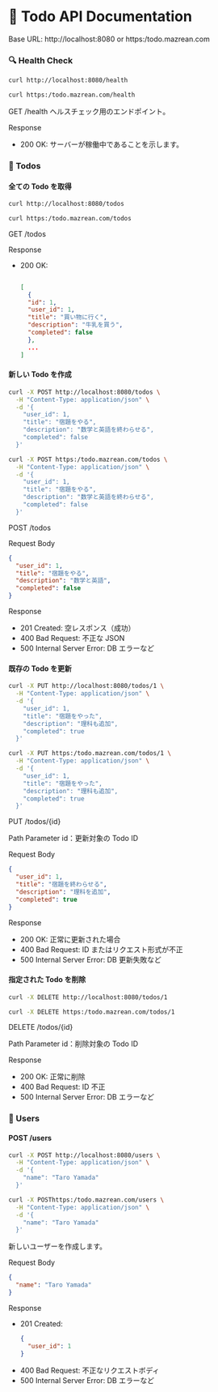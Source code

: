 # 📘 Todo API Documentation

Base URL: http://localhost:8080 or https:/todo.mazrean.com

### 🔍 Health Check

```sh
curl http://localhost:8080/health
```

```sh
curl https:/todo.mazrean.com/health
```

GET /health
ヘルスチェック用のエンドポイント。

Response

- 200 OK: サーバーが稼働中であることを示します。

### 📝 Todos

#### 全ての Todo を取得

```sh
curl http://localhost:8080/todos
```

```sh
curl https:/todo.mazrean.com/todos
```

GET /todos

Response

- 200 OK:

  ```json

  [
    {
    "id": 1,
    "user_id": 1,
    "title": "買い物に行く",
    "description": "牛乳を買う",
    "completed": false
    },
    ...
  ]
  ```

#### 新しい Todo を作成

```sh
curl -X POST http://localhost:8080/todos \
  -H "Content-Type: application/json" \
  -d '{
    "user_id": 1,
    "title": "宿題をやる",
    "description": "数学と英語を終わらせる",
    "completed": false
  }'
```

```sh
curl -X POST https:/todo.mazrean.com/todos \
  -H "Content-Type: application/json" \
  -d '{
    "user_id": 1,
    "title": "宿題をやる",
    "description": "数学と英語を終わらせる",
    "completed": false
  }'
```

POST /todos

Request Body

```json
{
  "user_id": 1,
  "title": "宿題をやる",
  "description": "数学と英語",
  "completed": false
}
```

Response

- 201 Created: 空レスポンス（成功）
- 400 Bad Request: 不正な JSON
- 500 Internal Server Error: DB エラーなど

#### 既存の Todo を更新

```sh
curl -X PUT http://localhost:8080/todos/1 \
  -H "Content-Type: application/json" \
  -d '{
    "user_id": 1,
    "title": "宿題をやった",
    "description": "理科も追加",
    "completed": true
  }'
```

```sh
curl -X PUT https:/todo.mazrean.com/todos/1 \
  -H "Content-Type: application/json" \
  -d '{
    "user_id": 1,
    "title": "宿題をやった",
    "description": "理科も追加",
    "completed": true
  }'
```

PUT /todos/{id}

Path Parameter
id：更新対象の Todo ID

Request Body

```json
{
  "user_id": 1,
  "title": "宿題を終わらせる",
  "description": "理科を追加",
  "completed": true
}
```

Response

- 200 OK: 正常に更新された場合
- 400 Bad Request: ID またはリクエスト形式が不正
- 500 Internal Server Error: DB 更新失敗など

#### 指定された Todo を削除

```sh
curl -X DELETE http://localhost:8080/todos/1
```

```sh
curl -X DELETE https:/todo.mazrean.com/todos/1
```

DELETE /todos/{id}

Path Parameter
id：削除対象の Todo ID

Response

- 200 OK: 正常に削除
- 400 Bad Request: ID 不正
- 500 Internal Server Error: DB エラーなど

### 👤 Users

#### POST /users

```sh
curl -X POST http://localhost:8080/users \
  -H "Content-Type: application/json" \
  -d '{
    "name": "Taro Yamada"
  }'
```

```sh
curl -X POSThttps:/todo.mazrean.com/users \
  -H "Content-Type: application/json" \
  -d '{
    "name": "Taro Yamada"
  }'
```

新しいユーザーを作成します。

Request Body

```json
{
  "name": "Taro Yamada"
}
```

Response

- 201 Created:
  ```json
  {
    "user_id": 1
  }
  ```
- 400 Bad Request: 不正なリクエストボディ
- 500 Internal Server Error: DB エラーなど

